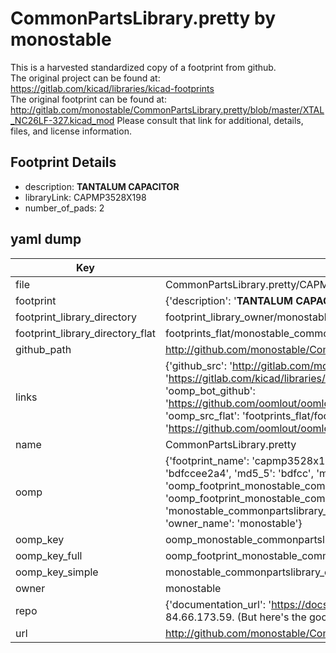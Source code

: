# CommonPartsLibrary.pretty by monostable  
This is a harvested standardized copy of a footprint from github.  
The original project can be found at:  
https://gitlab.com/kicad/libraries/kicad-footprints  
The original footprint can be found at:
http://gitlab.com/monostable/CommonPartsLibrary.pretty/blob/master/XTAL_NC26LF-327.kicad_mod
Please consult that link for additional, details, files, and license information.  
## Footprint Details
* description: <b>TANTALUM CAPACITOR</b>  
* libraryLink: CAPMP3528X198  
* number_of_pads: 2  
## yaml dump  
| Key | Value |  
| --- | --- |  
| file | CommonPartsLibrary.pretty/CAPMP3528X198.kicad_mod |  
| footprint | {'description': '<b>TANTALUM CAPACITOR</b>', 'libraryLink': 'CAPMP3528X198', 'number_of_pads': 2} |  
| footprint_library_directory | footprint_library_owner/monostable_CommonPartsLibrary.pretty |  
| footprint_library_directory_flat | footprints_flat/monostable_commonpartslibrary_capmp3528x198/working |  
| github_path | http://github.com/monostable/CommonPartsLibrary.pretty/blob/master/CAPMP3528X198.kicad_mod |  
| links | {'github_src': 'http://gitlab.com/monostable/CommonPartsLibrary.pretty/blob/master/XTAL_NC26LF-327.kicad_mod', 'github_src_repo': 'https://gitlab.com/kicad/libraries/kicad-footprints', 'oomp_bot': 'footprints/monostable_commonpartslibrary_capmp3528x198/working', 'oomp_bot_github': 'https://github.com/oomlout/oomlout_oomp_footprint_bot/tree/main/footprints/monostable_commonpartslibrary_capmp3528x198/working', 'oomp_src_flat': 'footprints_flat/footprints_flat/monostable_commonpartslibrary_capmp3528x198/working', 'oomp_src_flat_github': 'https://github.com/oomlout/oomlout_oomp_footprint_src/tree/main/footprints_flat/monostable_commonpartslibrary_capmp3528x198/working'} |  
| name | CommonPartsLibrary.pretty |  
| oomp | {'footprint_name': 'capmp3528x198', 'library_name': 'commonpartslibrary', 'md5': 'bdfccee2a44022d3e522f336996507b0', 'md5_10': 'bdfccee2a4', 'md5_5': 'bdfcc', 'md5_6': 'bdfcce', 'oomp_key': 'oomp_monostable_commonpartslibrary_capmp3528x198', 'oomp_key_extra': 'oomp_footprint_monostable_commonpartslibrary_capmp3528x198', 'oomp_key_full': 'oomp_footprint_monostable_commonpartslibrary_capmp3528x198_bdfcce', 'oomp_key_simple': 'monostable_commonpartslibrary_capmp3528x198', 'original_filename': 'CommonPartsLibrary.pretty/CAPMP3528X198.kicad_mod', 'owner_name': 'monostable'} |  
| oomp_key | oomp_monostable_commonpartslibrary_capmp3528x198 |  
| oomp_key_full | oomp_footprint_monostable_commonpartslibrary_capmp3528x198 |  
| oomp_key_simple | monostable_commonpartslibrary_capmp3528x198 |  
| owner | monostable |  
| repo | {'documentation_url': 'https://docs.github.com/rest/overview/resources-in-the-rest-api#rate-limiting', 'message': "API rate limit exceeded for 84.66.173.59. (But here's the good news: Authenticated requests get a higher rate limit. Check out the documentation for more details.)"} |  
| url | http://github.com/monostable/CommonPartsLibrary.pretty |  


